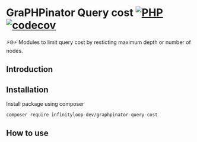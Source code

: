 # GraPHPinator Query cost [![PHP](https://github.com/infinityloop-dev/graphpinator-query-cost/workflows/PHP/badge.svg?branch=master)](https://github.com/infinityloop-dev/graphpinator-query-cost/actions?query=workflow%3APHP) [![codecov](https://codecov.io/gh/infinityloop-dev/graphpinator-query-cost/branch/master/graph/badge.svg)](https://codecov.io/gh/infinityloop-dev/graphpinator-query-cost)

:zap::globe_with_meridians::zap: Modules to limit query cost by resticting maximum depth or number of nodes.

## Introduction



## Installation

Install package using composer

```composer require infinityloop-dev/graphpinator-query-cost```

## How to use

